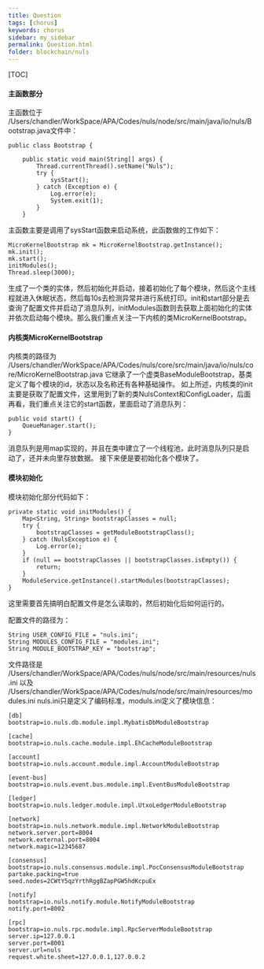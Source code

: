 ```yaml
---
title: Question
tags: [chorus]
keywords: chorus
sidebar: my_sidebar
permalink: Question.html
folder: blockchain/nuls
---
```

[TOC]
#### 主函数部分
主函数位于
/Users/chandler/WorkSpace/APA/Codes/nuls/node/src/main/java/io/nuls/Bootstrap.java文件中：
```
public class Bootstrap {

    public static void main(String[] args) {
        Thread.currentThread().setName("Nuls");
        try {
            sysStart();
        } catch (Exception e) {
            Log.error(e);
            System.exit(1);
        }
    }
```
主函数主要是调用了sysStart函数来启动系统，此函数做的工作如下：
```
MicroKernelBootstrap mk = MicroKernelBootstrap.getInstance();
mk.init();
mk.start();
initModules();
Thread.sleep(3000);
```
生成了一个类的实体，然后初始化并启动，接着初始化了每个模块，然后这个主线程就进入休眠状态，然后每10s去检测异常并进行系统打印。init和start部分是去查询了配置文件并启动了消息队列，initModules函数则去获取上面初始化的实体并依次启动每个模块。那么我们重点关注一下内核的类MicroKernelBootstrap。

#### 内核类MicroKernelBootstrap
内核类的路径为
/Users/chandler/WorkSpace/APA/Codes/nuls/core/src/main/java/io/nuls/core/MicroKernelBootstrap.java
它继承了一个虚类BaseModuleBootstrap，基类定义了每个模块的id，状态以及名称还有各种基础操作。
如上所述，内核类的init主要是获取了配置文件，这里用到了新的类NulsContext和ConfigLoader，后面再看，我们重点关注它的start函数，里面启动了消息队列：
```
public void start() {
    QueueManager.start();
}
```
消息队列是用map实现的，并且在类中建立了一个线程池，此时消息队列只是启动了，还并未向里存放数据。
接下来便是要初始化各个模块了。

#### 模块初始化
模块初始化部分代码如下：
```
private static void initModules() {
    Map<String, String> bootstrapClasses = null;
    try {
        bootstrapClasses = getModuleBootstrapClass();
    } catch (NulsException e) {
        Log.error(e);
    }
    if (null == bootstrapClasses || bootstrapClasses.isEmpty()) {
        return;
    }
    ModuleService.getInstance().startModules(bootstrapClasses);
}
```
这里需要首先搞明白配置文件是怎么读取的，然后初始化后如何运行的。

配置文件的路径为：
```
String USER_CONFIG_FILE = "nuls.ini";
String MODULES_CONFIG_FILE = "modules.ini";
String MODULE_BOOTSTRAP_KEY = "bootstrap";
```
文件路径是
/Users/chandler/WorkSpace/APA/Codes/nuls/node/src/main/resources/nuls.ini
以及
/Users/chandler/WorkSpace/APA/Codes/nuls/node/src/main/resources/modules.ini
nuls.ini只是定义了编码标准，moduls.ini定义了模块信息：
```
[db]
bootstrap=io.nuls.db.module.impl.MybatisDbModuleBootstrap

[cache]
bootstrap=io.nuls.cache.module.impl.EhCacheModuleBootstrap

[account]
bootstrap=io.nuls.account.module.impl.AccountModuleBootstrap

[event-bus]
bootstrap=io.nuls.event.bus.module.impl.EventBusModuleBootstrap

[ledger]
bootstrap=io.nuls.ledger.module.impl.UtxoLedgerModuleBootstrap

[network]
bootstrap=io.nuls.network.module.impl.NetworkModuleBootstrap
network.server.port=8004
network.external.port=8004
network.magic=12345687

[consensus]
bootstrap=io.nuls.consensus.module.impl.PocConsensusModuleBootstrap
partake.packing=true
seed.nodes=2CWtY5qzYrthRggBZapPGW5hdKcpuEx

[notify]
bootstrap=io.nuls.notify.module.NotifyModuleBootstrap
notify.port=8002

[rpc]
bootstrap=io.nuls.rpc.module.impl.RpcServerModuleBootstrap
server.ip=127.0.0.1
server.port=8001
server.url=nuls
request.white.sheet=127.0.0.1,127.0.0.2
```








